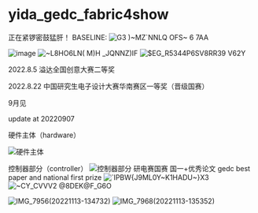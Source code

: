 # yida_gedc_fabric4show
正在紧锣密鼓猛肝！
BASELINE:
![G3 )~MZ`NNLQ OFS~ 6 7AA](https://user-images.githubusercontent.com/78396957/191298823-bf3daeae-add4-4dcc-92e7-d22d164c7478.png)

![image](https://user-images.githubusercontent.com/78396957/176179097-6b61ca01-088d-4d97-8225-37fea45d9505.png)
![~L8HO6LN( M)H _JQNNZ)IF](https://user-images.githubusercontent.com/78396957/176169318-9b41af8d-dfa8-4cee-bf38-31dd39c89b11.png)
![$EG_R5344P6SV8RR39 V62Y](https://user-images.githubusercontent.com/78396957/191298900-73830b25-f365-4718-add1-6fd76f5cda9e.png)

2022.8.5 溢达全国创意大赛二等奖

2022.8.22 中国研究生电子设计大赛华南赛区一等奖（晋级国赛）

9月见

update at 20220907

硬件主体（hardware）

![硬件主体](https://user-images.githubusercontent.com/78396957/188826773-341d3c1b-36b7-4727-8e3a-357a49e78b79.JPG)

控制器部分（controller）
![控制器部分](https://user-images.githubusercontent.com/78396957/188826869-9eea6280-6a93-4c6f-877d-523085d9ea2d.JPG)
研电赛国赛 国一+优秀论文 gedc best paper and national first prize
![`IPBW{J9ML0Y~K1HADU~}X3](https://user-images.githubusercontent.com/78396957/192313508-43614442-9610-46ce-a73b-079547a8818a.png)
![~CY_$CVVV2 @8DEK@F_G6$O](https://user-images.githubusercontent.com/78396957/192313525-726e3eef-ce65-4ab9-a6a4-e026c0ccbbb7.png)

![IMG_7956(20221113-134732)](https://user-images.githubusercontent.com/78396957/202099158-3d7dafff-fbef-4b47-8765-ab863de10b3f.JPG)
![IMG_7968(20221113-135352)](https://user-images.githubusercontent.com/78396957/202099171-4896d1e9-8b21-4faa-8212-5e5d269a63f3.JPG)
